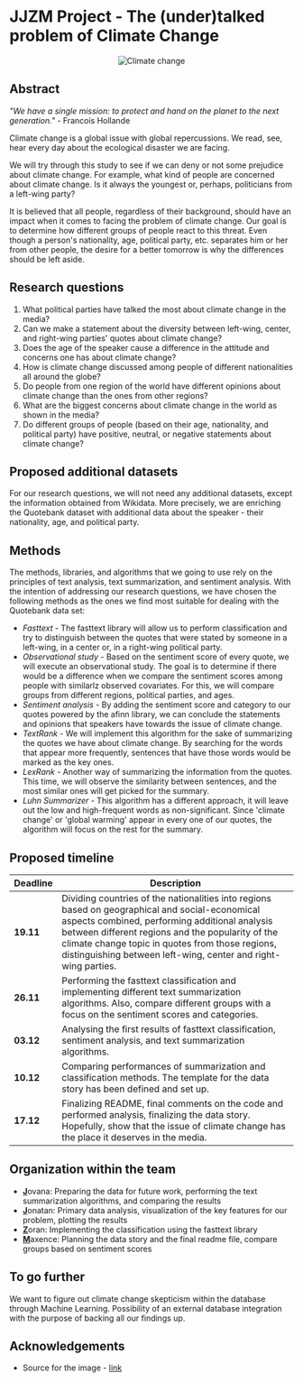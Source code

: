 # JJZM Project - The (under)talked problem of Climate Change

<p align="center">
  <img src="https://www.itu.int/en/mediacentre/backgrounders/PublishingImages/climate-change-backgrounder.jpg" alt="Climate change"/>
</p>

## Abstract

*"We have a single mission: to protect and hand on the planet to the next generation."* - Francois Hollande

Climate change is a global issue with global repercussions. We read, see, hear every day about the ecological disaster we are facing.

We will try through this study to see if we can deny or not some prejudice about climate change. For example, what kind of people are concerned about climate change. Is it always the youngest or, perhaps, politicians from a left-wing party? 

It is believed that all people, regardless of their background, should have an impact when it comes to facing the problem of climate change. Our goal is to determine how different groups of people react to this threat. Even though a person's nationality, age, political party, etc. separates him or her from other people, the desire for a better tomorrow is why the differences should be left aside.

## Research questions

1. What political parties have talked the most about climate change in the media?
2. Can we make a statement about the diversity between left-wing, center, and right-wing parties' quotes about climate change?
3. Does the age of the speaker cause a difference in the attitude and concerns one has about climate change?
4. How is climate change discussed among people of different nationalities all around the globe?
5. Do people from one region of the world have different opinions about climate change than the ones from other regions?
6. What are the biggest concerns about climate change in the world as shown in the media?
7. Do different groups of people (based on their age, nationality, and political party) have positive, neutral, or negative statements about climate change?

## Proposed additional datasets

For our research questions, we will not need any additional datasets, except the information obtained from Wikidata. More precisely, we are enriching the Quotebank dataset with additional data about the speaker - their nationality, age, and political party.

## Methods

The methods, libraries, and algorithms that we going to use rely on the principles of text analysis, text summarization, and sentiment analysis. With the intention of addressing our research questions, we have chosen the following methods as the ones we find most suitable for dealing with the Quotebank data set:

- *Fasttext* - The fasttext library will allow us to perform classification and try to distinguish between the quotes that were stated by someone in a left-wing, in a center or, in a right-wing political party.
- *Observational study* - Based on the sentiment score of every quote, we will execute an observational study. The goal is to determine if there would be a difference when we compare the sentiment scores among people with similarlz observed covariates. For this, we will compare groups from different regions, political parties, and ages.
- *Sentiment analysis* - By adding the sentiment score and category to our quotes powered by the afinn library, we can conclude the statements and opinions that speakers have towards the issue of climate change.
- *TextRank* - We will implement this algorithm for the sake of summarizing the quotes we have about climate change. By searching for the words that appear more frequently, sentences that have those words would be marked as the key ones.
- *LexRank* - Another way of summarizing the information from the quotes. This time, we will observe the similarity between sentences, and the most similar ones will get picked for the summary.
- *Luhn Summarizer* - This algorithm has a different approach, it will leave out the low and high-frequent words as non-significant. Since 'climate change' or 'global warming' appear in every one of our quotes, the algorithm will focus on the rest for the summary.

## Proposed timeline

| Deadline | Description                                                                                                                                                                                                                                                                                                  |
|----------|--------------------------------------------------------------------------------------------------------------------------------------------------------------------------------------------------------------------------------------------------------------------------------------------------------------|
| **19.11**    | Dividing countries of the nationalities into regions based on geographical and social-economical aspects combined, performing additional analysis between different regions and the popularity of the climate change topic in quotes from those regions, distinguishing between left-wing, center and right-wing parties. |
| **26.11**    | Performing the fasttext classification and implementing different text summarization algorithms. Also, compare different groups with a focus on the sentiment scores and categories.                                                                                                                                                                                                                                                                           |
| **03.12**    | Analysing the first results of fasttext classification, sentiment analysis, and text summarization algorithms.                                                                                                                                                                                                                     |
| **10.12**    | Comparing performances of summarization and classification methods. The template for the data story has been defined and set up.                                                                                                                                                                                                                                           |
| **17.12**    | Finalizing README, final comments on the code and performed analysis, finalizing the data story. Hopefully, show that the issue of climate change has the place it deserves in the media.                                                                                                                                                                                                          |

## Organization within the team

- <ins>**J**</ins>ovana: Preparing the data for future work, performing the text summarization algorithms, and comparing the results
- <ins>**J**</ins>onatan: Primary data analysis, visualization of the key features for our problem, plotting the results
- <ins>**Z**</ins>oran: Implementing the classification using the fasttext library
- <ins>**M**</ins>axence: Planning the data story and the final readme file, compare groups based on sentiment scores

## To go further

We want to figure out climate change skepticism within the database through Machine Learning. Possibility of an external database integration with the purpose of backing all our findings up.

## Acknowledgements

- Source for the image - [link](https://www.itu.int/en/mediacentre/backgrounders/Pages/climate-change.aspx)

